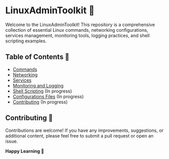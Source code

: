 # LinuxAdminToolkit 🧰

Welcome to the LinuxAdminToolkit! This repository is a comprehensive collection of essential Linux commands, networking configurations, services management, monitoring tools, logging practices, and shell scripting examples.

## Table of Contents 📃

- [Commands](https://github.com/JenilGajjar20/LinuxAdminToolkit/tree/master/commands)
- [Networking](https://github.com/JenilGajjar20/LinuxAdminToolkit/tree/master/networking)
- [Services](https://github.com/JenilGajjar20/LinuxAdminToolkit/tree/master/services)
- [Monitoring and Logging](https://github.com/JenilGajjar20/LinuxAdminToolkit/tree/master/monitoring_logging)
- [Shell Scripting](https://github.com/JenilGajjar20/LinuxAdminToolkit/tree/master/shell_scripting) (In progress)
- [Configurations Files]() (In progress)
- [Contributing]() (In progress)

## Contributing 🤝

Contributions are welcome! If you have any improvements, suggestions, or additional content, please feel free to submit a pull request or open an issue.

**Happy Learning 🚀**

